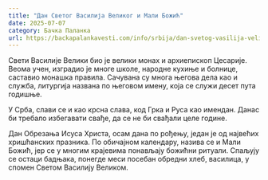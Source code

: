 ```yaml
---
title: "Дан Светог Василија Великог и Мали Божић"
date: 2025-07-07
category: Бачка Паланка
url: https://backapalankavesti.com/info/srbija/dan-svetog-vasilija-velikog-i-mali-bozic-3/
---
```


Свети Василије Велики био је велики монах и архиепископ Цесарије. Веома учен, изградио је многе школе, народне кухиње и болнице, саставио монашка правила. Сачувана су многа његова дела као и служба, литургија названа по његовом имену, која се служи десет пута годишње.

У Срба, слави се и као крсна слава, код Грка и Руса као имендан. Данас би требало избегавати свађе, да се не би свађали целе године.

Дан Обрезања Исуса Христа, осам дана по рођењу, један је од највећих хришћанских празника. По обичајном календару, назива се и Мали Божић, јер се у многим крајевима понављају божићни ритуали. Спаљују се остаци бадњака, понегде меси посебан обредни хлеб, василица, у спомен Светом Василију Великом.
